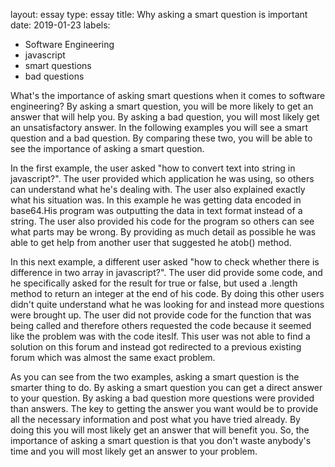   layout: essay
type: essay
title: Why asking a smart question is important
date: 2019-01-23
labels:
  - Software Engineering
  - javascript
  - smart questions
  - bad questions
  
  
  
  
  
  
  
  What's the importance of asking smart questions when it comes to software engineering? By asking a smart question, you will be more likely
to get an answer that will help you. By asking a bad question, you will most likely get an unsatisfactory answer. In the following
examples you will see a smart question and a bad question. By comparing these two, you will be able to see the importance of
asking a smart question.

  In the first example, the user asked "how to convert text into string in javascript?". The user provided which application he was
using, so others can understand what he's dealing with. The user also explained exactly what his situation was. In this example he was getting
data encoded in base64.His program was outputting the data in text format instead of a string. The user also provided his code for the program
so others can see what parts may be wrong. By providing as much detail as possible he was able to get help from another user that suggested he
atob() method.
  
  In this next example, a different user asked "how to check whether there is difference in two array in javascript?". The user did provide some
code, and he specifically asked for the result for true or false, but used a .length method to return an integer at the end of his code. 
By doing this other users didn't quite understand what he was looking for and instead more questions were brought up. The user did not provide 
code for the function that was being called and therefore others requested the code because it seemed like the problem was with the code iteslf.
This user was not able to find a solution on this forum and instead got redirected to a previous existing forum which was almost the same exact
problem.

  As you can see from the two examples, asking a smart question is the smarter thing to do. By asking a smart question you can get a direct
answer to your question. By asking a bad question more questions were provided than answers. The key to getting the answer you want would be
to provide all the necessary information and post what you have tried already. By doing this you will most likely get an answer that will
benefit you. So, the importance of asking a smart question is that you don't waste anybody's time and you will most likely get an answer to 
your problem.
